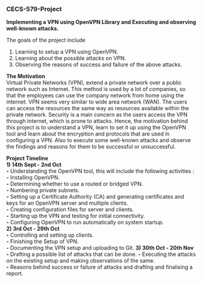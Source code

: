 ### CECS-579-Project  

**Implementing a VPN using OpenVPN Library and Executing and observing well-known attacks.**

The goals of the project include  
1) Learning to setup a VPN using OpenVPN.  
2) Learning about the possible attacks on VPN.  
3) Observing the reasons of success and failure of the above attacks.  

**The Motivation**  
Virtual Private Networks (VPN), extend a private network over a public network such as Internet. This method is used by a lot of companies, so that the employees can use the company network from home using the internet. VPN seems very similar to wide area network (WAN). The users can access the resources the same way as resources available within the private network. Security is a main concern as the users access the VPN through internet, which is prone to attacks. Hence, the motivation behind this project is to understand a VPN, learn to set it up using the OpenVPN tool and learn about the encryption and protocols that are used in configuring a VPN. Also to execute some well-known attacks and observe the findings and reasons for them to be successful or unsuccessful.    

**Project Timeline**      
**1) 14th Sept - 2nd Oct**  
   **-** Understanding the OpenVPN tool, this will include the following activities :  
   **-** Installing OpenVPN.  
   **-** Determining whether to use a routed or bridged VPN.  
   **-** Numbering private subnets.  
   **-** Setting up a Certificate Authority (CA) and generating certificates and keys for an OpenVPN server and multiple clients.      
   **-** Creating configuration files for server and clients.  
   **-** Starting up the VPN and testing for initial connectivity.  
   **-** Configuring OpenVPN to run automatically on system startup.    
**2) 3rd Oct - 29th Oct**  
   **-** Controlling and setting up clients.    
   **-** Finishing the Setup of VPN.  
   **-** Documenting the VPN setup and uploading to Git. 
**3) 30th Oct - 20th Nov**
  **-** Drafting a possible list of attacks that can be done. 
   **-** Executing the attacks on the existing setup and making observations of the same.  
   **-** Reasons behind success or failure of attacks and drafting and finalising a report.  
   



